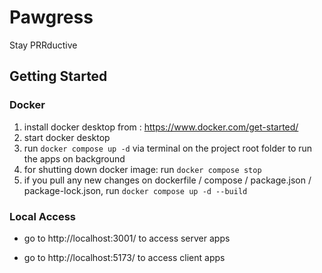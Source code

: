 # Pawgress
Stay PRRductive

## Getting Started

### Docker
1. install docker desktop from : https://www.docker.com/get-started/
2. start docker desktop
3. run `docker compose up -d` via terminal on the project root folder to run the apps on background
4. for shutting down docker image: run `docker compose stop`
5. if you pull any new changes on dockerfile / compose / package.json / package-lock.json, run `docker compose up -d --build`

### Local Access

- go to http://localhost:3001/ to access server apps

- go to http://localhost:5173/ to access client apps
